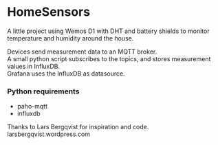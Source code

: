 # HomeSensors

A little project using Wemos D1 with DHT and battery shields to monitor temperature and humidity around the house.

Devices send measurement data to an MQTT broker.  
A small python script subscribes to the topics, and stores measurement values in InfluxDB.  
Grafana uses the InfluxDB as datasource.  

### Python requirements
* paho-mqtt
* influxdb

Thanks to Lars Bergqvist for inspiration and code. larsbergqvist.wordpress.com